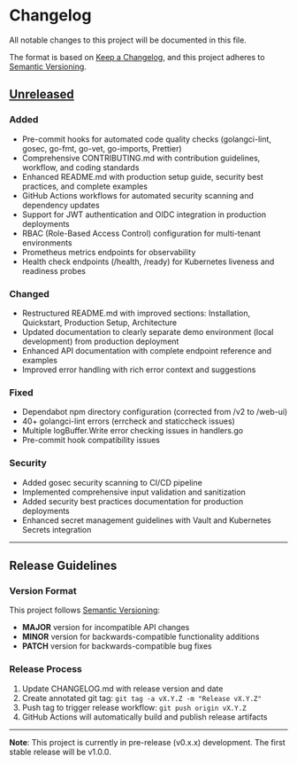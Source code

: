 # Changelog

All notable changes to this project will be documented in this file.

The format is based on [Keep a Changelog](https://keepachangelog.com/en/1.0.0/),
and this project adheres to [Semantic Versioning](https://semver.org/spec/v2.0.0.html).

## [Unreleased]

### Added
- Pre-commit hooks for automated code quality checks (golangci-lint, gosec, go-fmt, go-vet, go-imports, Prettier)
- Comprehensive CONTRIBUTING.md with contribution guidelines, workflow, and coding standards
- Enhanced README.md with production setup guide, security best practices, and complete examples
- GitHub Actions workflows for automated security scanning and dependency updates
- Support for JWT authentication and OIDC integration in production deployments
- RBAC (Role-Based Access Control) configuration for multi-tenant environments
- Prometheus metrics endpoints for observability
- Health check endpoints (/health, /ready) for Kubernetes liveness and readiness probes

### Changed
- Restructured README.md with improved sections: Installation, Quickstart, Production Setup, Architecture
- Updated documentation to clearly separate demo environment (local development) from production deployment
- Enhanced API documentation with complete endpoint reference and examples
- Improved error handling with rich error context and suggestions

### Fixed
- Dependabot npm directory configuration (corrected from /v2 to /web-ui)
- 40+ golangci-lint errors (errcheck and staticcheck issues)
- Multiple logBuffer.Write error checking issues in handlers.go
- Pre-commit hook compatibility issues

### Security
- Added gosec security scanning to CI/CD pipeline
- Implemented comprehensive input validation and sanitization
- Added security best practices documentation for production deployments
- Enhanced secret management guidelines with Vault and Kubernetes Secrets integration

---

## Release Guidelines

### Version Format
This project follows [Semantic Versioning](https://semver.org/spec/v2.0.0.html):
- **MAJOR** version for incompatible API changes
- **MINOR** version for backwards-compatible functionality additions
- **PATCH** version for backwards-compatible bug fixes

### Release Process
1. Update CHANGELOG.md with release version and date
2. Create annotated git tag: `git tag -a vX.Y.Z -m "Release vX.Y.Z"`
3. Push tag to trigger release workflow: `git push origin vX.Y.Z`
4. GitHub Actions will automatically build and publish release artifacts

---

**Note**: This project is currently in pre-release (v0.x.x) development. The first stable release will be v1.0.0.

[Unreleased]: https://github.com/philipsahli/innominatus/compare/HEAD

